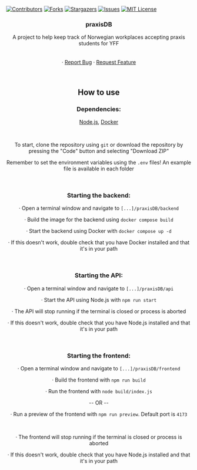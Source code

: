<!-- Improved compatibility of back to top link: See: https://github.com/othneildrew/Best-README-Template/pull/73 -->

<a name="readme-top"></a>

<!--
*** Thanks for checking out the Best-README-Template. If you have a suggestion
*** that would make this better, please fork the repo and create a pull request
*** or simply open an issue with the tag "enhancement".
*** Don't forget to give the project a star!
*** Thanks again! Now go create something AMAZING! :D
-->

<!-- PROJECT SHIELDS -->
<!--
*** I'm using markdown "reference style" links for readability.
*** Reference links are enclosed in brackets [ ] instead of parentheses ( ).
*** See the bottom of this document for the declaration of the reference variables
*** for contributors-url, forks-url, etc. This is an optional, concise syntax you may use.
*** https://www.markdownguide.org/basic-syntax/#reference-style-links
-->

[![Contributors][contributors-shield]][contributors-url]
[![Forks][forks-shield]][forks-url]
[![Stargazers][stars-shield]][stars-url]
[![Issues][issues-shield]][issues-url]
[![MIT License][license-shield]][license-url]

<!-- PROJECT LOGO -->
<!-- <br />
<div align="center">
  <a href="https://github.com/Velkee/praxisDB">
    <img src="images/logo.png" alt="Logo" width="80" height="80">
  </a>
-->

<div align="center">
  <h3>praxisDB</h3>

  <p>
    A project to help keep track of Norwegian workplaces accepting praxis students for YFF
    <br />
    <br />
    <br />
    ·
    <a href="https://github.com/Velkee/praxisDB/issues">Report Bug</a>
    ·
    <a href="https://github.com/Velkee/praxisDB/issues">Request Feature</a>
  </p>
</div>

<br />

<div align="center">
  <h2>How to use</h2>
  <h3>Dependencies:</h3>
  <p>
    <a href="https://nodejs.org/">Node.js</a>,
    <a href="https://docker.com/">Docker</a>
  </p>

  <br />

  <p>
  To start, clone the repository using <code>git</code> or download the repository by pressing the "Code" button and selecting "Download ZIP"
  </p>

  <p>
  Remember to set the environment variables using the <code>.env</code> files! An example file is available in each folder
  </p>

  <br />

  <h3>Starting the backend:</h3>
  <p>
    · Open a terminal window and navigate to <code>[...]/praxisDB/backend</code>
  </p>
  <p>
    · Build the image for the backend using <code>docker compose build</code>
  </p>
  <p>
    · Start the backend using Docker with <code>docker compose up -d</code>
  </p>
  <p>
    · If this doesn't work, double check that you have Docker installed and that it's in your path
  </p>

  <br />

  <h3>Starting the API:</h3>

  <p>
    · Open a terminal window and navigate to <code>[...]/praxisDB/api</code>
  </p>
  <p>
    · Start the API using Node.js with <code>npm run start</code>
  </p>
  <p>
    · The API will stop running if the terminal is closed or process is aborted
  </p>
  <p>
    · If this doesn't work, double check that you have Node.js installed and that it's in your path
  </p>

  <br />

  <h3>Starting the frontend:</h3>

  <p>
    · Open a terminal window and navigate to <code>[...]/praxisDB/frontend</code>
  </p>
  <p>
    · Build the frontend with <code>npm run build</code>
  </p>
  <p>
    · Run the frontend with <code>node build/index.js</code>
  </p>
  <p> -- OR --
  <p>
    · Run a preview of the frontend with <code>npm run preview</code>. Default port is <code>4173</code>
  </p>
  <br />
  <p>
    · The frontend will stop running if the terminal is closed or process is aborted
  </p>
  <p>
    · If this doesn't work, double check that you have Node.js installed and that it's in your path
  </p>

</div>

<!-- MARKDOWN LINKS & IMAGES -->
<!-- https://www.markdownguide.org/basic-syntax/#reference-style-links -->

[contributors-shield]: https://img.shields.io/github/contributors/Velkee/praxisDB.svg?style=for-the-badge
[contributors-url]: https://github.com/Velkee/praxisDB/graphs/contributors
[forks-shield]: https://img.shields.io/github/forks/Velkee/praxisDB.svg?style=for-the-badge
[forks-url]: https://github.com/Velkee/praxisDB/network/members
[stars-shield]: https://img.shields.io/github/stars/Velkee/praxisDB.svg?style=for-the-badge
[stars-url]: https://github.com/Velkee/praxisDB/stargazers
[issues-shield]: https://img.shields.io/github/issues/Velkee/praxisDB.svg?style=for-the-badge
[issues-url]: https://github.com/Velkee/praxisDB/issues
[license-shield]: https://img.shields.io/github/license/Velkee/praxisDB.svg?style=for-the-badge
[license-url]: https://github.com/Velkee/praxisDB/blob/master/LICENSE.txt
